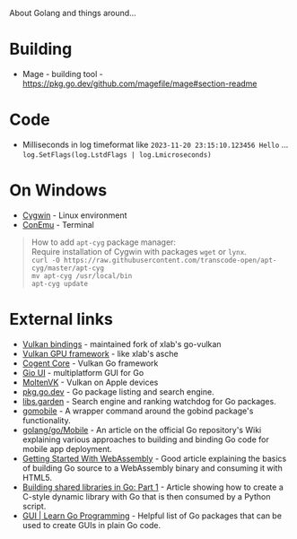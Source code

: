 About Golang and things around...

# Building
- Mage - building tool - https://pkg.go.dev/github.com/magefile/mage#section-readme

# Code

- Milliseconds in log timeformat like `2023-11-20 23:15:10.123456 Hello` ... `log.SetFlags(log.LstdFlags | log.Lmicroseconds)`

# On Windows
- [Cygwin](https://www.cygwin.com/) - Linux environment
- [ConEmu](https://conemu.github.io/) - Terminal

> How to add `apt-cyg` package manager:  
> Require installation of Cygwin with packages `wget` or `lynx`.  
> `curl -O https://raw.githubusercontent.com/transcode-open/apt-cyg/master/apt-cyg`  
> `mv apt-cyg /usr/local/bin`  
> `apt-cyg update`


# External links
- [Vulkan bindings](https://github.com/goki/vulkan) - maintained fork of xlab's go-vulkan
- [Vulkan GPU framework](https://github.com/goki/vgpu) - like xlab's asche
- [Cogent Core](https://github.com/cogentcore/core) - Vulkan Go framework
- [Gio UI](https://gioui.org/) - multiplatform GUI for Go
- [MoltenVK](https://github.com/KhronosGroup/MoltenVK) - Vulkan on Apple devices
- [pkg.go.dev](https://pkg.go.dev) - Go package listing and search engine.
- [libs.garden](https://libs.garden/go) - Search engine and ranking watchdog for Go packages.
- [gomobile](https://pkg.go.dev/golang.org/x/mobile/cmd/gomobile) - A wrapper command around the gobind package's functionality.
- [golang/go/Mobile](https://github.com/golang/go/wiki/Mobile) - An article on the official Go repository's Wiki explaining various approaches to building and binding Go code for mobile app deployment.
- [Getting Started With WebAssembly](https://medium.com/swlh/getting-started-with-webassembly-and-go-by-building-an-image-to-ascii-converter-dea10bdf71f6) - Good article explaining the basics of building Go source to a WebAssembly binary and consuming it with HTML5.
- [Building shared libraries in Go: Part 1]() - Article showing how to create a C-style dynamic library with Go that is then consumed by a Python script.
- [GUI | Learn Go Programming](https://golangr.com/gui/) - Helpful list of Go packages that can be used to create GUIs in plain Go code.
